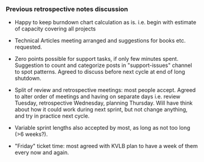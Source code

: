 ### Previous retrospective notes discussion

* Happy to keep burndown chart calculation as is.  i.e. begin with estimate of capacity covering all projects

* Technical Articles meeting arranged and suggestions for books etc. requested.

* Zero points possible for support tasks, if only few minutes spent.  Suggestion to count and categorize posts in "support-issues" channel to spot patterns.  Agreed to discuss before next cycle at end of long shutdown.

* Split of review and retrospective meetings: most people accept.  Agreed to alter order of meetings and having on separate days i.e. review Tuesday, retrospective Wednesday, planning Thursday.  Will have think about how it could work during next sprint, but not change anything, and try in practice next cycle.

* Variable sprint lengths also accepted by most, as long as not too long (>6 weeks?).

* "Friday" ticket time: most agreed with KVLB plan to have a week of them every now and again.